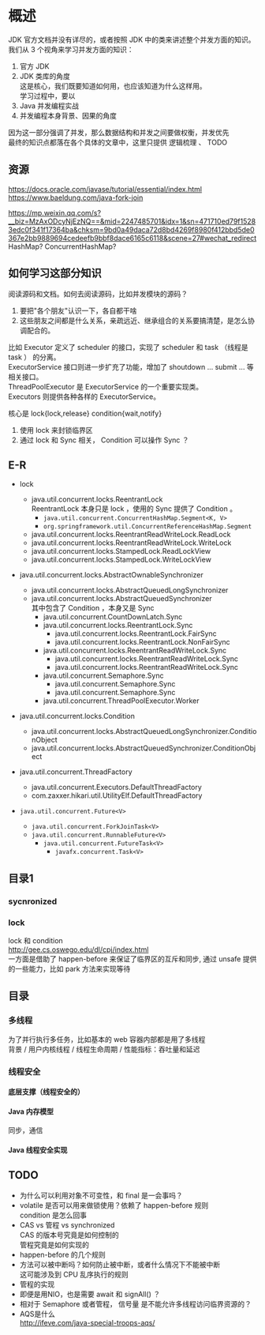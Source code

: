 # 概述

JDK 官方文档并没有详尽的，或者按照 JDK 中的类来讲述整个并发方面的知识。  
我们从 3 个视角来学习并发方面的知识：  
1. 官方 JDK  
2. JDK 类库的角度  
  这是核心，我们既要知道如何用，也应该知道为什么这样用。  
  学习过程中，要以
3. Java 并发编程实战  
4. 并发编程本身背景、因果的角度  

因为这一部分强调了并发，那么数据结构和并发之间要做权衡，并发优先  
最终的知识点都落在各个具体的文章中，这里只提供 逻辑梳理 、 TODO  

## 资源

https://docs.oracle.com/javase/tutorial/essential/index.html  
https://www.baeldung.com/java-fork-join  

https://mp.weixin.qq.com/s?__biz=MzAxODcyNjEzNQ==&mid=2247485701&idx=1&sn=471710ed79f15283edc0f341f17364ba&chksm=9bd0a49daca72d8bd4269f8980f412bbd5de0367e2bb9889694cedeefb9bbf8dace6165c6118&scene=27#wechat_redirect  HashMap? ConcurrentHashMap?  

## 如何学习这部分知识

阅读源码和文档。如何去阅读源码，比如并发模块的源码？  
1. 要把"各个朋友"认识一下，各自都干啥  
2. 这些朋友之间都是什么关系，亲疏远近、继承组合的关系要搞清楚，是怎么协调配合的。  

比如 Executor 定义了 scheduler 的接口，实现了 scheduler 和 task （线程是 task ） 的分离。  
ExecutorService 接口则进一步扩充了功能，增加了 shoutdown ... submit ... 等相关接口。  
ThreadPoolExecutor 是 ExecutorService 的一个重要实现类。  
Executors 则提供各种各样的 ExecutorService。  

核心是 lock{lock,release} condition{wait,notify}  
1. 使用 lock 来封锁临界区  
2. 通过 lock 和 Sync 相关， Condition 可以操作 Sync ？  

## E-R

- lock  
  - java.util.concurrent.locks.ReentrantLock  
    ReentrantLock 本身只是 lock ，使用的 Sync 提供了 Condition 。  
    - `java.util.concurrent.ConcurrentHashMap.Segment<K, V>`  
    - `org.springframework.util.ConcurrentReferenceHashMap.Segment`  
  - java.util.concurrent.locks.ReentrantReadWriteLock.ReadLock  
  - java.util.concurrent.locks.ReentrantReadWriteLock.WriteLock  
  - java.util.concurrent.locks.StampedLock.ReadLockView  
  - java.util.concurrent.locks.StampedLock.WriteLockView  

- java.util.concurrent.locks.AbstractOwnableSynchronizer  
  - java.util.concurrent.locks.AbstractQueuedLongSynchronizer  
  - java.util.concurrent.locks.AbstractQueuedSynchronizer  
    其中包含了 Condition ，本身又是 Sync  
    - java.util.concurrent.CountDownLatch.Sync  
    - java.util.concurrent.locks.ReentrantLock.Sync  
      - java.util.concurrent.locks.ReentrantLock.FairSync  
      - java.util.concurrent.locks.ReentrantLock.NonFairSync  
    - java.util.concurrent.locks.ReentrantReadWriteLock.Sync  
      - java.util.concurrent.locks.ReentrantReadWriteLock.Sync  
      - java.util.concurrent.locks.ReentrantReadWriteLock.Sync  
    - java.util.concurrent.Semaphore.Sync  
      - java.util.concurrent.Semaphore.Sync  
      - java.util.concurrent.Semaphore.Sync  
    - java.util.concurrent.ThreadPoolExecutor.Worker  

- java.util.concurrent.locks.Condition  
  - java.util.concurrent.locks.AbstractQueuedLongSynchronizer.ConditionObject  
  - java.util.concurrent.locks.AbstractQueuedSynchronizer.ConditionObject  

- java.util.concurrent.ThreadFactory  
  - java.util.concurrent.Executors.DefaultThreadFactory  
  - com.zaxxer.hikari.util.UtilityElf.DefaultThreadFactory  

- `java.util.concurrent.Future<V>`
  - `java.util.concurrent.ForkJoinTask<V>`  
  - `java.util.concurrent.RunnableFuture<V>`  
    - `java.util.concurrent.FutureTask<V>`  
      - `javafx.concurrent.Task<V>`  

## 目录1

### sycnronized

### lock 

lock 和 condition  
http://gee.cs.oswego.edu/dl/cpj/index.html  
一方面是借助了 happen-before 来保证了临界区的互斥和同步, 通过 unsafe 提供的一些能力，比如 park 方法来实现等待  


## 目录

### 多线程

为了并行执行多任务，比如基本的 web 容器内部都是用了多线程  
背景 / 用户内核线程 / 线程生命周期 / 性能指标：吞吐量和延迟  

### 线程安全

#### 底层支撑（线程安全的）

#### Java 内存模型

同步，通信

#### Java 线程安全实现


## TODO

* 为什么可以利用对象不可变性，和 final 是一会事吗？  
* volatile 是否可以用来做锁使用？依赖了 happen-before 规则  
  condition 是怎么回事
* CAS vs 管程 vs synchronized  
  CAS 的版本号究竟是如何控制的  
  管程究竟是如何实现的  
* happen-before 的几个规则  
* 方法可以被中断吗？如何防止被中断，或者什么情况下不能被中断  
  这可能涉及到 CPU 乱序执行的规则  
* 管程的实现  
* 即便是用NIO，也是需要 await 和 signAll() ？  
* 相对于 Semaphore 或者管程， 信号量 是不能允许多线程访问临界资源的？  
* AQS是什么  
  http://ifeve.com/java-special-troops-aqs/  

